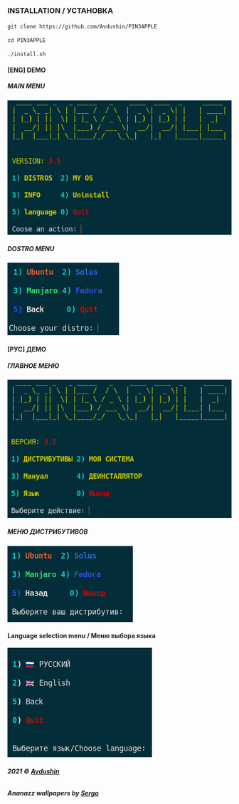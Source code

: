 ### INSTALLATION / УСТАНОВКА

`git clone https://github.com/Avdushin/PIN3APPLE`

`cd PIN3APPLE`

`./install.sh`

#### [ENG] DEMO

##### MAIN MENU

![](src/assets/demo-gm-3.5.png)

##### DOSTRO MENU

![](src/assets/demo-dm.png)

#### [РУС] ДЕМО

##### ГЛАВНОЕ МЕНЮ

![](src/assets/demo-gm-ru-3.5.png)

##### МЕНЮ ДИСТРИБУТИВОВ

![](src/assets/demo-dm-ru.png)



#### Language selection menu / Меню выбора языка

![](src/assets/demo-lang.png)


###### **2021 © [Avdushin](https://github.com/Avdushin)**

###### **Ananazz wallpapers by [Sergo](https://vk.com/s.sm1rn0f)**

